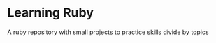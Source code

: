 <h1>Learning Ruby</h1>
<p>A ruby repository with small projects to practice skills divide by topics</p>
